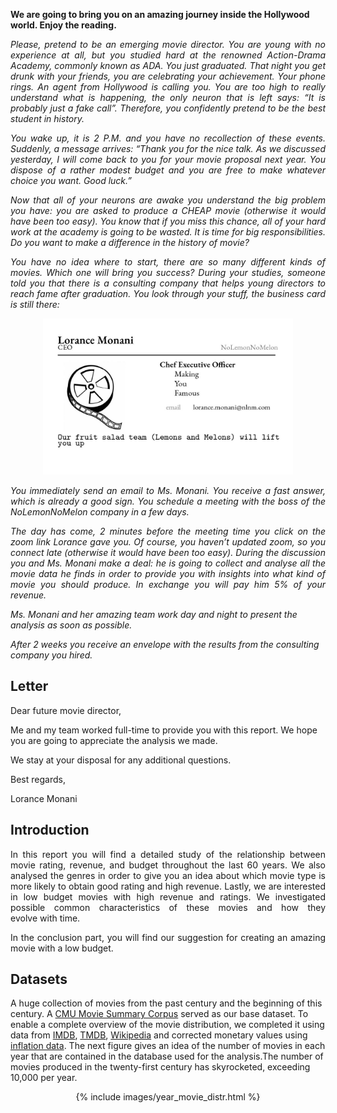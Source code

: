 <b>We are going to bring you on an amazing journey inside the Hollywood world. Enjoy the reading.</b>

<p align="justify"><i>
Please, pretend to be an emerging movie director. You are young with no experience at all, but you studied hard at the renowned Action-Drama Academy, commonly known as ADA. You just graduated. That night you get drunk with your friends, you are celebrating your achievement. Your phone rings. An agent from Hollywood is calling you. You are too high to really understand what is happening, the only neuron that is left says: “It is probably just a fake call”. Therefore, you confidently pretend to be the best student in history.
</i></p>

<p align="justify"><i> You wake up, it is 2 P.M. and you have no recollection of these events. Suddenly, a message arrives: “Thank you for the nice talk. As we discussed yesterday, I will come back to you for your movie proposal next year. You dispose of a rather modest budget and you are free to make whatever choice you want. Good luck.”
</i></p>

<p align="justify"><i> Now that all of your neurons are awake you understand the big problem you have: you are asked to produce a CHEAP movie (otherwise it would have been too easy). You know that if you miss this chance, all of your hard work at the academy is going to be wasted. It is time for big responsibilities. Do you want to make a difference in the history of movie?
</i></p>

<p align="justify"><i> You have no idea where to start, there are so many different kinds of movies. Which one will bring you success? During your studies, someone told you that there is a consulting company that helps young directors to reach fame after graduation. You look through your stuff, the business card is still there: </i></p>

<p align="center">
  <img src="images/card_NoLemon.jpg" width = 400 height = 250/>
</p>

<p align="justify"><i> You immediately send an email to Ms. Monani. You receive a fast answer, which is already a good sign. You schedule a meeting with the boss of the NoLemonNoMelon company in a few days. </i></p>

<p align="justify"><i> The day has come, 2 minutes before the meeting time you click on the zoom link Lorance gave you. Of course, you haven’t updated zoom, so you connect late (otherwise it would have been too easy). During the discussion you and Ms. Monani make a deal: he is going to collect and analyse all the movie data he finds in order to provide you with insights into what kind of movie you should produce. In exchange you will pay him 5% of your revenue. </i></p>

<i>Ms. Monani and her amazing team work day and night to present the analysis as soon as possible.</i>

<i>After 2 weeks you receive an envelope with the results from the consulting company you hired.</i>

## Letter
  
Dear future movie director,

Me and my team worked full-time to provide you with this report. We hope you are going to appreciate the analysis we made.

We stay at your disposal for any additional questions.

Best regards,

Lorance Monani

## Introduction

<p align="justify"> In this report you will find a detailed study of the relationship between movie rating, revenue, and budget throughout the last 60 years. We also analysed the genres in order to give you an idea about which movie type is more likely to obtain good rating and high revenue. Lastly, we are interested in low budget movies with high revenue and ratings. We investigated possible common characteristics of these movies and how they evolve with time.</p>

<p align="justify"> In the conclusion part, you will find our suggestion for creating an amazing movie with a low budget.</p>
  

## Datasets

A huge collection of movies from the past century and the beginning of this century. A [CMU Movie Summary Corpus](http://www.cs.cmu.edu/~ark/personas/) served as our base dataset. To enable a complete overview of the movie distribution, we completed it using data from [IMDB](https://datasets.imdbws.com/), [TMDB](https://developers.themoviedb.org/3/getting-started/introduction), [Wikipedia](https://www.wikipedia.org/) and corrected monetary values using [inflation data](https://data.worldbank.org/indicator/FP.CPI.TOTL.ZG). The next figure gives an idea of the number of movies in each year that are contained in the database used for the analysis.The number of movies produced in the twenty-first century has skyrocketed, exceeding 10,000 per year.


<center>
  {% include images/year_movie_distr.html %}
</center>
